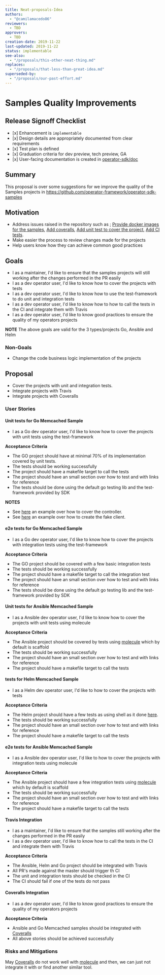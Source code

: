 ```yaml
---
title: Neat-proposals-Idea
authors:
  - "@camilamacedo86"
reviewers:
  - TBD
approvers:
  - TBD
creation-date: 2019-11-22
last-updated: 2019-11-22
status: implementable
see-also:
  - "/proposals/this-other-neat-thing.md"  
replaces:
  - "/proposals/that-less-than-great-idea.md"
superseded-by:
  - "/proposals/our-past-effort.md"
---
```


# Samples Quality Improvements 

## Release Signoff Checklist

- \[x\] Enhancement is `implementable`
- \[x\] Design details are appropriately documented from clear requirements
- \[x\] Test plan is defined
- \[x\] Graduation criteria for dev preview, tech preview, GA
- \[x\] User-facing documentation is created in [operator-sdk/doc][operator-sdk-doc]

## Summary

This proposal is over some suggestions for we improve the quality of the Samples projects in https://github.com/operator-framework/operator-sdk-samples

## Motivation

- Address issues raised in the repository such as ; [Provide docker images for the samples](https://github.com/operator-framework/operator-sdk-samples/issues/88), [Add coveralls](https://github.com/operator-framework/operator-sdk-samples/issues/89), [Add unit test to cover the project](https://github.com/operator-framework/operator-sdk-samples/issues/87), [Add CI tests](https://github.com/operator-framework/operator-sdk-samples/issues/85).
- Make easier the process to review changes made for the projects
- Help users know how they can achieve common good practices

## Goals

- I as a maintainer, I'd like to ensure that the samples projects will still working after the changes performed in the PR easily
- I as a dev operator user, I'd like to know how to cover the projects with tests
- I as a dev operator user, I'd like to know how to use the test-framework to do unit and integration tests
- I as a dev operator user, I'd like to know how to how to call the tests in the CI and integrate them with Travis
- I as a dev operator user, I'd like to know good practices to ensure the quality of my operators projects 

**NOTE** The above goals are valid for the 3 types/projects Go, Ansible and Helm

### Non-Goals

- Change the code business logic implementation of the projects

## Proposal

- Cover the projects with unit and integration tests. 
- Integrate projects with Travis
- Integrate projects with Coveralls

### User Stories 

#### Unit tests for Go Memcached Sample

- I as a Go dev operator user, I'd like to know how to cover the projects with unit tests using the test-framework

**Acceptance Criteria** 
- The GO project should have at minimal 70% of its implementation covered by unit tests. 
- The tests should be working successfully
- The project should have a makefile target to call the tests
- The project should have an small section over how to test and with links for reference
- The tests should be done using the default go testing lib and the test-framework provided by SDK
 
**NOTES** 
- See [here](https://github.com/dev4devs-com/postgresql-operator/blob/master/pkg/controller/database/controller_test.go) an example over how to cover the controller.
- See [here](https://github.com/dev4devs-com/postgresql-operator/blob/master/pkg/controller/database/fakeclient_test.go) an example over how to create the fake client. 

#### e2e tests for Go Memcached Sample

- I as a Go dev operator user, I'd like to know how to cover the projects with integration tests using the test-framework

**Acceptance Criteria** 
- The GO project should be covered with a few basic integration tests
- The tests should be working successfully
- The project should have a makefile target to call the integration test
- The project should have an small section over how to test and with links for reference
- The tests should be done using the default go testing lib and the test-framework provided by SDK

#### Unit tests for Ansible Memcached Sample

- I as a Ansible dev operator user, I'd like to know how to cover the projects with unit tests using molecule

**Acceptance Criteria** 
- The Ansible project should be covered by tests using [molecule](https://github.com/operator-framework/operator-sdk-samples/tree/master/ansible/memcached-operator/molecule) which by default is scaffold
- The tests should be working successfully
- The project should have an small section over how to test and with links for reference
- The project should have a makefile target to call the tests

#### tests for Helm Memcached Sample

- I as a Helm dev operator user, I'd like to how to cover the projects with tests

**Acceptance Criteria** 
- The Helm project should have a few tests as using shell as it done [here](https://github.com/operator-framework/operator-sdk/blob/master/hack/tests/e2e-helm.sh).
- The tests should be working successfully
- The project should have an small section over how to test and with links for reference
- The project should have a makefile target to call the tests


#### e2e tests for Ansible Memcached Sample

- I as a Ansible dev operator user, I'd like to how to cover the projects with integration tests using molecule

**Acceptance Criteria** 
- The Ansible project should have a few integration tests using [molecule](https://github.com/operator-framework/operator-sdk-samples/tree/master/ansible/memcached-operator/molecule) which by default is scaffold
- The tests should be working successfully
- The project should have an small section over how to test and with links for reference
- The project should have a makefile target to call the tests

#### Travis Integration

- I as a maintainer, I'd like to ensure that the samples still working after the changes performed in the PR easily
- I as a dev operator user, I'd like to know how to call the tests in the CI and integrate them with Travis

**Acceptance Criteria** 
- The Ansible, Helm and Go project should be integrated with Travis
- All PR's made against the master should trigger th CI 
- The unit and integration tests should be checked in the CI
- The CI should fail if one of the tests do not pass

#### Coveralls Integration

- I as a dev operator user, I'd like to know good practices to ensure the quality of my operators projects 

**Acceptance Criteria** 
- Ansible and Go Memcached samples should be integrated with [Coveralls](https://coveralls.io/)
- All above stories should be achieved successfully

### Risks and Mitigations

May [Coveralls](https://coveralls.io/) do not work well with [molecule](https://github.com/operator-framework/operator-sdk-samples/tree/master/ansible/memcached-operator/molecule) and then, we can just not integrate it with or find another similar tool.

[operator-sdk-doc]:  ../../doc
